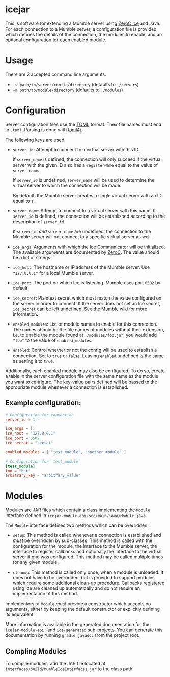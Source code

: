 # icejar
This is software for extending a Mumble server using
[ZeroC Ice](https://zeroc.com/products/ice) and Java. For each connection to a
Mumble server, a configuration file is provided which defines the details of the
connection, the modules to enable, and an optional configuration for each
enabled module.

# Usage
There are 2 accepted command line arguments.

* `-s path/to/server/config/directory` (defaults to `./servers`)
* `-m path/to/module/directory` (defaults to `./modules`)

# Configuration
Server configuration files use the [TOML](https://toml.io) format. Their file
names must end in `.toml`. Parsing is done with [toml4j](https://github.com/mwanji/toml4j).

The following keys are used:

* `server_id`: Attempt to connect to a virtual server with this ID.

  If `server_name` is defined, the connection will only succeed if the virtual
  server with the given ID also has a `registerName` equal to the value of
  `server_name`.

  If `server_id` is undefined, `server_name` will be used to
  determine the virtual server to which the connection will be made.
  
  By default, the Mumble server creates a single virtual server with an ID
  equal to `1`.

* `server_name`: Attempt to connect to a virtual server with this name. If
  `server_id` is defined, the connection will be established according to the
  description of `server_id`.

    If `server_id` *and* `server_name` are undefined, the connection to the 
    Mumble server will not connect to a specific virtual server as well.

* `ice_args`: Arguments with which the Ice Communicator will be initialized.
  The available arguments are documented by [ZeroC](https://doc.zeroc.com/ice/3.7/properties-and-configuration/command-line-parsing-and-initialization).
  The value should be a list of strings.

* `ice_host`: The hostname or IP address of the Mumble server. Use `"127.0.0.1"`
  for a local Mumble server.

* `ice_port`: The port on which Ice is listening. Mumble uses port `6502` by
  default

* `ice_secret`: Plaintext secret which must match the value configured on the
  server in order to connect. If the server does not set an Ice secret,
  `ice_secret` can be left undefined. See the
  [Mumble wiki](https://wiki.mumble.info/wiki/Murmur.ini#icesecretread_and_icesecretwrite)
  for more information.
  
* `enabled_modules`: List of module names to enable for this connection. The
  names should be the file names of modules without their extension, i.e. to
  enable the module found at `./modules/foo.jar`, you would add `"foo"` to the
  value of `enabled_modules`.

* `enabled`: Control whether or not the config will be used to establish a
  connection. Set to `true` or `false`. Leaving `enabled` undefined is the same
  as setting it to `true`.

Additionally, each enabled module may also be configured. To do so, create a
table in the server configuration file with the same name as the module you want
to configure. The key-value pairs defined will be passed to the appropriate 
module whenever a connection is established.

## Example configuration:
```toml
# Configuration for connection
server_id = 1

ice_args = []
ice_host = "127.0.0.1"
ice_port = 6502
ice_secret = "secret"

enabled_modules = [ "test_module", "another_module" ]

# Configuration for `test_module`
[test_module]
foo = "bar"
arbitrary_key = "arbitrary_value"
```

# Modules
Modules are JAR files which contain a class implementing the `Module` interface
defined in `icejar-module-api/src/main/java/Module.java`.

The `Module` interface defines two methods which can be overridden:

* `setup`: This method is called whenever a connection is established and *must*
  be overridden by sub-classes. This method is called with the configuration for
  the module, the interface to the Mumble server, the interface to register
  callbacks and optionally the interface to the virtual server if one was
  configured. This method may be called multiple times for any given module.

* `cleanup`: This method is called only once, when a module is unloaded. It does
  not have to be overridden, but is provided to support modules which require
  some additional clean-up procedure. Callbacks registered using Ice are cleaned
  up automatically and do not require an implementation of this method.

Implementors of `Module` *must* provide a constructor which accepts no arguments,
either by keeping the default constructor or explicitly defining its equivalent.

More information is available in the generated documentation for the
`icejar-module-api ` and `ice-generated` sub-projects. You can generate this
documentation by running `gradle javadoc` from the project root.

## Compling Modules
To compile modules, add the JAR file located at
`interfaces/build/MumbleIceInterfaces.jar` to the class path. 
